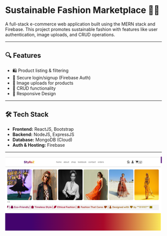 # Sustainable Fashion Marketplace 👗🌱

A full-stack e-commerce web application built using the MERN stack and Firebase. This project promotes sustainable fashion with features like user authentication, image uploads, and CRUD operations.

---

## 🔍 Features

- 🛍️ Product listing & filtering
- 🔐 Secure login/signup (Firebase Auth)
- 📸 Image uploads for products
- 🔄 CRUD functionality
- 📱 Responsive Design

---

## 🛠️ Tech Stack

- **Frontend:** ReactJS, Bootstrap
- **Backend:** NodeJS, ExpressJS
- **Database:** MongoDB (Cloud)
- **Auth & Hosting:** Firebase

---

<img src="pro1.png" alt="Project Screenshot" width="600"/>



